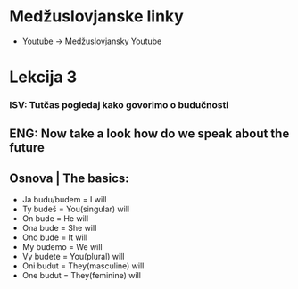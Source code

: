 # Medžuslovjanske linky

*   [Youtube](https://www.youtube.com/@interslavicofficial) -&gt; Medžuslovjansky Youtube

# Lekcija 3

### ISV: Tutčas pogledaj kako govorimo o budučnosti

## ENG: Now take a look how do we speak about the future

## Osnova | The basics:

*   Ja budu/budem = I will
*   Ty budeš = You(singular) will
*   On bude = He will
*   Ona bude = She will
*   Ono bude = It will
*   My budemo = We will
*   Vy budete = You(plural) will
*   Oni budut = They(masculine) will
*   One budut = They(feminine) will